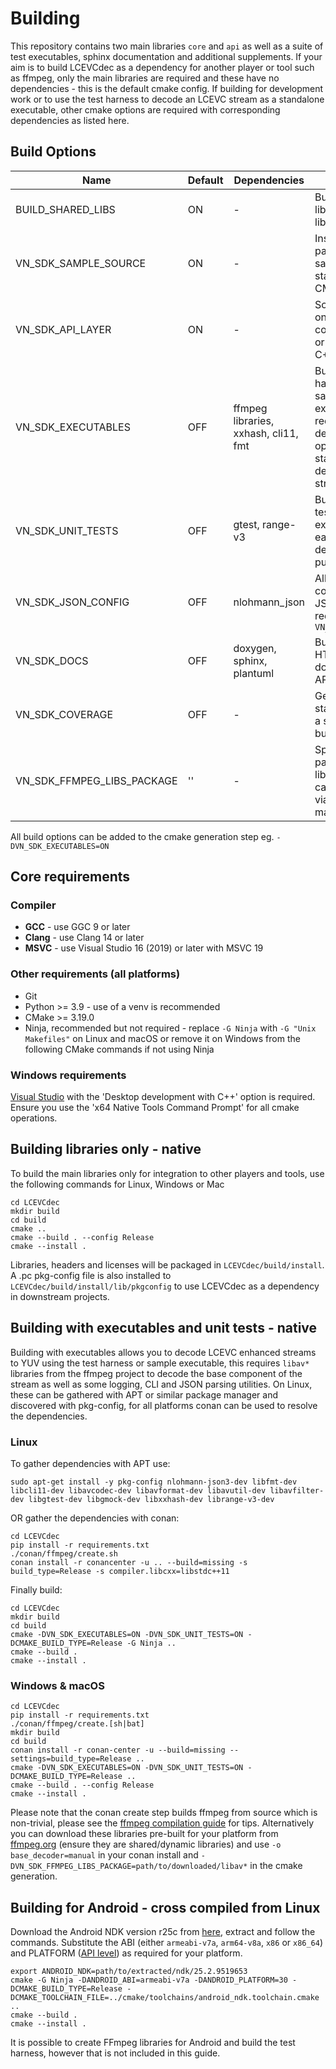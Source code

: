 # Building

This repository contains two main libraries `core` and `api` as well as a suite of test executables, sphinx documentation and additional supplements. If your aim is to build LCEVCdec as a dependency for another player or tool such as ffmpeg, only the main libraries are required and these have no dependencies - this is the default cmake config. If building for development work or to use the test harness to decode an LCEVC stream as a standalone executable, other cmake options are required with corresponding dependencies as listed here.

## Build Options

| Name                       | Default | Dependencies                         | Description                                                                                                                                   |
|----------------------------|---------|--------------------------------------|-----------------------------------------------------------------------------------------------------------------------------------------------|
| BUILD_SHARED_LIBS          | ON      | -                                    | Builds `core` and `api` libraries as shared libraries, else static                                                                            |
| VN_SDK_SAMPLE_SOURCE       | ON      | -                                    | Install option for packaging the sample code and standalone CMakeLists                                                                        |
| VN_SDK_API_LAYER           | ON      | -                                    | Some integrations only require the core functionality or cannot use the C++ API                                                               |
| VN_SDK_EXECUTABLES         | OFF     | ffmpeg libraries, xxhash, cli11, fmt | Builds the test harness and sample code executables requiring a base decoder. Use this option to enable standalone decoding of LCEVC streams. |
| VN_SDK_UNIT_TESTS          | OFF     | gtest, range-v3                      | Build the google test unit test executables for each target, for development purposes only                                                    |
| VN_SDK_JSON_CONFIG         | OFF     | nlohmann_json                        | Allow the API to be configured with a JSON string, required for `VN_SDK_EXECUTABLES`                                                          |
| VN_SDK_DOCS                | OFF     | doxygen, sphinx, plantuml            | Builds formatted HTML documentation for API integration                                                                                       |
| VN_SDK_COVERAGE            | OFF     | -                                    | Generate gcov statistics for use in a second PGO build                                                                                        |
| VN_SDK_FFMPEG_LIBS_PACKAGE | ''      | -                                    | Specify a local path to ffmpeg libraries if they cannot be found via a package manager                                                        |

All build options can be added to the cmake generation step eg. `-DVN_SDK_EXECUTABLES=ON`

## Core requirements

### Compiler

- **GCC** - use GGC 9 or later
- **Clang** - use Clang 14 or later
- **MSVC** - use Visual Studio 16 (2019) or later with MSVC 19

### Other requirements (all platforms)

- Git
- Python >= 3.9 - use of a venv is recommended
- CMake >= 3.19.0
- Ninja, recommended but not required - replace `-G Ninja` with `-G "Unix Makefiles"` on Linux and macOS or remove it on Windows from the following CMake commands if not using Ninja

### Windows requirements

[Visual Studio](https://visualstudio.microsoft.com/downloads/) with the 'Desktop development with C++' option is required. Ensure you use the 'x64 Native Tools Command Prompt' for all cmake operations.

## Building libraries only - native

To build the main libraries only for integration to other players and tools, use the following commands for Linux, Windows or Mac

```shell
cd LCEVCdec
mkdir build
cd build
cmake ..
cmake --build . --config Release
cmake --install .
```

Libraries, headers and licenses will be packaged in `LCEVCdec/build/install`. A .pc pkg-config file is also installed to `LCEVCdec/build/install/lib/pkgconfig` to use LCEVCdec as a dependency in downstream projects.

## Building with executables and unit tests - native

Building with executables allows you to decode LCEVC enhanced streams to YUV using the test harness or sample executable, this requires `libav*` libraries from the ffmpeg project to decode the base component of the stream as well as some logging, CLI and JSON parsing utilities. On Linux, these can be gathered with APT or similar package manager and discovered with pkg-config, for all platforms conan can be used to resolve the dependencies.

### Linux

To gather dependencies with APT use:
```shell
sudo apt-get install -y pkg-config nlohmann-json3-dev libfmt-dev libcli11-dev libavcodec-dev libavformat-dev libavutil-dev libavfilter-dev libgtest-dev libgmock-dev libxxhash-dev librange-v3-dev
```

OR gather the dependencies with conan:
```shell
cd LCEVCdec
pip install -r requirements.txt
./conan/ffmpeg/create.sh
conan install -r conancenter -u .. --build=missing -s build_type=Release -s compiler.libcxx=libstdc++11
```

Finally build:
```shell
cd LCEVCdec
mkdir build
cd build
cmake -DVN_SDK_EXECUTABLES=ON -DVN_SDK_UNIT_TESTS=ON -DCMAKE_BUILD_TYPE=Release -G Ninja ..
cmake --build .
cmake --install .
```

### Windows & macOS

```shell
cd LCEVCdec
pip install -r requirements.txt
./conan/ffmpeg/create.[sh|bat]
mkdir build
cd build
conan install -r conan-center -u --build=missing --settings=build_type=Release ..
cmake -DVN_SDK_EXECUTABLES=ON -DVN_SDK_UNIT_TESTS=ON -DCMAKE_BUILD_TYPE=Release ..
cmake --build . --config Release
cmake --install .
```

Please note that the conan create step builds ffmpeg from source which is non-trivial, please see the [ffmpeg compilation guide](https://trac.ffmpeg.org/wiki/CompilationGuide) for tips. Alternatively you can download these libraries pre-built for your platform from [ffmpeg.org](https://ffmpeg.org/download.html) (ensure they are shared/dynamic libraries) and use `-o base_decoder=manual` in your conan install and `-DVN_SDK_FFMPEG_LIBS_PACKAGE=path/to/downloaded/libav*` in the cmake generation.

## Building for Android - cross compiled from Linux

Download the Android NDK version r25c from [here](https://github.com/android/ndk/wiki/Unsupported-Downloads), extract and follow the commands. Substitute the ABI (either `armeabi-v7a`, `arm64-v8a`, `x86` or `x86_64`) and PLATFORM ([API level](https://apilevels.com/)) as required for your platform.

```shell
export ANDROID_NDK=path/to/extracted/ndk/25.2.9519653
cmake -G Ninja -DANDROID_ABI=armeabi-v7a -DANDROID_PLATFORM=30 -DCMAKE_BUILD_TYPE=Release -DCMAKE_TOOLCHAIN_FILE=../cmake/toolchains/android_ndk.toolchain.cmake ..
cmake --build .
cmake --install .
```

It is possible to create FFmpeg libraries for Android and build the test harness, however that is not included in this guide.
